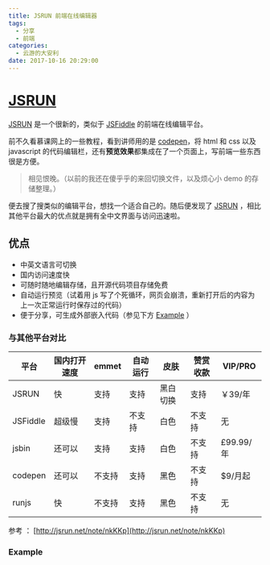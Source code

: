 ```yaml
---
title: JSRUN 前端在线编辑器
tags:
  - 分享
  - 前端
categories:
  - 云游的大安利
date: 2017-10-16 20:29:00
---
```

# [JSRUN](http://jsrun.net/)

[JSRUN](http://jsrun.net/) 是一个很新的，类似于 [JSFiddle](https://jsfiddle.net/) 的前端在线编辑平台。

<!-- more -->

前不久看慕课网上的一些教程，看到讲师用的是 [codepen](https://codepen.io/)，将 html 和 css 以及 javascript 的代码编辑栏，还有**预览效果**都集成在了一个页面上，写前端一些东西很是方便。

> 相见恨晚。（以前的我还在傻乎乎的来回切换文件，以及烦心小 demo 的存储整理。）

便去搜了搜类似的编辑平台，想找一个适合自己的。随后便发现了 [JSRUN](http://jsrun.net/) ，相比其他平台最大的优点就是拥有全中文界面与访问迅速啦。

## 优点

- 中英文语言可切换
- 国内访问速度快
- 可随时随地编辑存储，且开源代码项目存储免费
- 自动运行预览（试着用 js 写了个死循环，网页会崩溃，重新打开后的内容为上一次正常运行时保存过的代码）
- 便于分享，可生成外部嵌入代码（参见下方 [Example](#Example) ）

### 与其他平台对比

平台|国内打开速度|emmet|自动运行|皮肤|赞赏收款|VIP/PRO
---|---|---|---|---|---|---
JSRUN|快|支持|支持|黑白切换|支持|￥39/年
JSFiddle|超级慢|支持|不支持|白色|不支持|无
jsbin|还可以|支持|支持|白色|不支持|£99.99/年
codepen|还可以|不支持|支持|黑色|不支持|$9/月起
runjs|快|不支持|支持|黑色|不支持|无

参考 ： [http://jsrun.net/note/nkKKp](http://jsrun.net/note/nkKKp)

### Example

<script async src="//jsrun.net/K6iKp/embed/all/light/"></script>